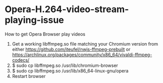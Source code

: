 # Opera-H.264-video-stream-playing-issue
How to get Opera Browser play videos

1. Get a working libffmpeg.so file matching your Chromium version from either https://github.com/iteufel/nwjs-ffmpeg-prebuilt or https://archlinux.org/packages/community/x86_64/vivaldi-ffmpeg-codecs/
2. $ sudo cp libffmpeg.so /usr/lib/chromium-browser
3. $ sudo cp libffmpeg.so /usr/lib/x86_64-linux-gnu/opera
4. Restart browser
